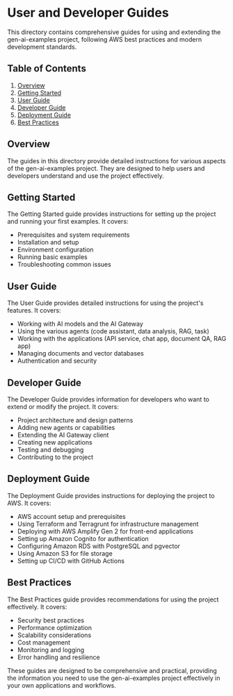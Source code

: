 # User and Developer Guides

This directory contains comprehensive guides for using and extending the gen-ai-examples project, following AWS best practices and modern development standards.

## Table of Contents

1. [Overview](#overview)
2. [Getting Started](#getting-started)
3. [User Guide](#user-guide)
4. [Developer Guide](#developer-guide)
5. [Deployment Guide](#deployment-guide)
6. [Best Practices](#best-practices)

## Overview

The guides in this directory provide detailed instructions for various aspects of the gen-ai-examples project. They are designed to help users and developers understand and use the project effectively.

## Getting Started

The Getting Started guide provides instructions for setting up the project and running your first examples. It covers:

- Prerequisites and system requirements
- Installation and setup
- Environment configuration
- Running basic examples
- Troubleshooting common issues

## User Guide

The User Guide provides detailed instructions for using the project's features. It covers:

- Working with AI models and the AI Gateway
- Using the various agents (code assistant, data analysis, RAG, task)
- Working with the applications (API service, chat app, document QA, RAG app)
- Managing documents and vector databases
- Authentication and security

## Developer Guide

The Developer Guide provides information for developers who want to extend or modify the project. It covers:

- Project architecture and design patterns
- Adding new agents or capabilities
- Extending the AI Gateway client
- Creating new applications
- Testing and debugging
- Contributing to the project

## Deployment Guide

The Deployment Guide provides instructions for deploying the project to AWS. It covers:

- AWS account setup and prerequisites
- Using Terraform and Terragrunt for infrastructure management
- Deploying with AWS Amplify Gen 2 for front-end applications
- Setting up Amazon Cognito for authentication
- Configuring Amazon RDS with PostgreSQL and pgvector
- Using Amazon S3 for file storage
- Setting up CI/CD with GitHub Actions

## Best Practices

The Best Practices guide provides recommendations for using the project effectively. It covers:

- Security best practices
- Performance optimization
- Scalability considerations
- Cost management
- Monitoring and logging
- Error handling and resilience

These guides are designed to be comprehensive and practical, providing the information you need to use the gen-ai-examples project effectively in your own applications and workflows.

